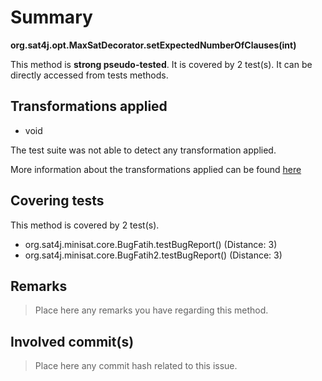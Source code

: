 # Summary
**org.sat4j.opt.MaxSatDecorator.setExpectedNumberOfClauses(int)**

This method is **strong pseudo-tested**.
It is covered by 2 test(s). It can be directly accessed from tests methods.


## Transformations applied

- void


The test suite was not able to detect any transformation applied.

More information about the transformations applied can be found [here](https://github.com/STAMP-project/pitest-descartes)

## Covering tests
This method is covered by 2 test(s).
* org.sat4j.minisat.core.BugFatih.testBugReport() (Distance: 3)
* org.sat4j.minisat.core.BugFatih2.testBugReport() (Distance: 3)


## Remarks
> Place here any remarks you have regarding this method.

## Involved commit(s)

> Place here any commit hash related to this issue.

